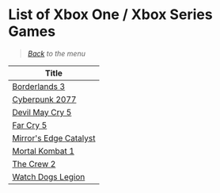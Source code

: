 # List of Xbox One / Xbox Series Games


> *[Back](../games.md) to the menu*

| Title | 
| --- |
| [Borderlands 3](https://fr.wikipedia.org/wiki/Borderlands_3) |
| [Cyberpunk 2077](https://fr.wikipedia.org/wiki/Cyberpunk_2077) |
| [Devil May Cry 5](https://en.wikipedia.org/wiki/Devil_May_Cry_5) |
| [Far Cry 5](https://en.wikipedia.org/wiki/Far_Cry_5) |
| [Mirror's Edge Catalyst](https://en.wikipedia.org/wiki/Mirror%27s_Edge_Catalyst) |
| [Mortal Kombat 1](https://en.wikipedia.org/wiki/Mortal_Kombat_1) |
| [The Crew 2](https://fr.wikipedia.org/wiki/The_Crew_2) |
| [Watch Dogs Legion](https://en.wikipedia.org/wiki/Watch_Dogs:_Legion) |
